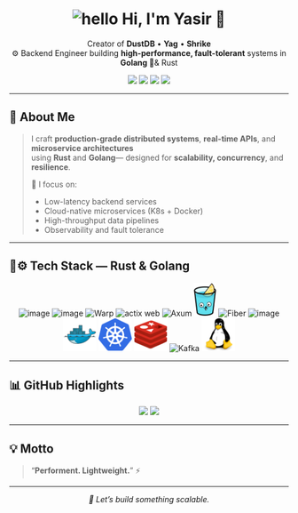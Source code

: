 <!-- Profile Header -->
<h1 align="center">
  <img src="https://user-images.githubusercontent.com/18350557/176309783-0785949b-9127-417c-8b55-ab5a4333674e.gif" height="40" width="40" alt="hello"/>  
  Hi, I'm <strong>Yasir</strong> 👋  
</h1>

<p align="center">
  Creator of <b>DustDB</b> • <b>Yag</b> • <b>Shrike</b>  
  <br/>
  ⚙️ Backend Engineer building <b>high-performance, fault-tolerant</b> systems in <b>Golang 🐹</b>& Rust</b>  
</p>

<p align="center">
  <a href="https://dev.to/mr_yasir"><img src="https://img.shields.io/badge/Blog-dev.to-blue?style=flat-square&logo=dev.to" /></a>
  <a href="mailto:helloyasir@proton.me"><img src="https://img.shields.io/badge/Email-ProtonMail-purple?style=flat-square&logo=protonmail" /></a>
  <a href="https://www.upwork.com/freelancers/~0134f4c054f96f8850"><img src="https://img.shields.io/badge/Upwork-Hire%20Me-success?style=flat-square&logo=upwork" /></a>
  <a href="https://x.com/myasirdev"><img src="https://img.shields.io/badge/Twitter-@myasirdev-1DA1F2?style=flat-square&logo=x" /></a>
</p>

---

## 🧠 About Me

> I craft **production-grade distributed systems**, **real-time APIs**, and **microservice architectures**  
> using  **Rust** and **Golang**— designed for **scalability, concurrency**, and **resilience**.  
>  
> 🚀 I focus on:
> - Low-latency backend services  
> - Cloud-native microservices (K8s + Docker)  
> - High-throughput data pipelines  
> - Observability and fault tolerance  

---

## 🦀⚙️ Tech Stack — Rust & Golang

<p align="center">
  
  <!-- Rust -->
  <img width="60" height="60" alt="image" src="https://github.com/user-attachments/assets/e5558bfb-6123-4b85-9a4f-3556b3090a61" />
    <!-- Golang -->
  <img width="70" height="70"  alt="image" src="https://go.dev/blog/go-brand/Go-Logo/PNG/Go-Logo_LightBlue.png" />
   <!-- Warp  -->
 <img width="70" height="70" alt="Warp" src="https://user-images.githubusercontent.com/85056161/221151383-dee5374b-03d9-4548-a0fd-35dfc7ea0f5b.png" />
  <!-- Actix web -->
  <img width="60" height="60" alt="actix web" src="https://actix.rs/img/logo-icon.png" />
  <!-- Axum -->
<img width="60" height="60" alt="Axum" src="https://avatars.githubusercontent.com/u/20248544?s=48&v=4" />
 

 
  <!-- Gin -->
  <img src="https://raw.githubusercontent.com/gin-gonic/logo/master/color.png" alt="Gin" width="40" height="60"/>
  <!-- Fiber -->
  <img src="https://avatars.githubusercontent.com/u/59947262?s=48&v=4" alt="Fiber" width="60" height="60"/>
  <!-- SQL -->
  <img width="60" height="60" alt="image" src="https://github.com/user-attachments/assets/0ddf4e30-0291-49eb-80fc-db2a8e42a920" />
  
  <!-- Docker -->
  <img src="https://raw.githubusercontent.com/devicons/devicon/master/icons/docker/docker-original.svg" alt="Docker" width="60" height="60"/>
  <!-- Kubernetes -->
  <img src="https://raw.githubusercontent.com/devicons/devicon/master/icons/kubernetes/kubernetes-plain.svg" alt="Kubernetes" width="60" height="60"/>
  <!-- Redis -->
  <img src="https://raw.githubusercontent.com/devicons/devicon/master/icons/redis/redis-original.svg" alt="Redis" width="60" height="60"/>
  <!-- Kafka -->
  <img src="https://cdn.worldvectorlogo.com/logos/kafka.svg" alt="Kafka" width="60" height="60"/>
  <!-- Linux -->
  <img src="https://raw.githubusercontent.com/devicons/devicon/master/icons/linux/linux-original.svg" alt="Linux" width="60" height="60"/>
</p>

---

## 📊 GitHub Highlights

<p align="center">
  <img src="https://github-readme-stats.vercel.app/api?username=mr-yasir&show_icons=true&theme=tokyonight&hide_border=false" height="180" />
  <img src="https://github-readme-stats.vercel.app/api/top-langs/?username=mr-yasir&layout=compact&theme=tokyonight&hide_border=false" height="180" />
</p>

---

## 💡 Motto

> “**Performent. Lightweight.**” ⚡  

---

<p align="center">
  <i>💬 Let’s build something scalable.</i>
</p>
